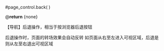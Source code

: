 #page_control.back( )

@**return** {none}

【导航】后退操作，相当于按浏览器后退按钮

后退操作时，页面的转场效果会自动反转
如页面从右至左进入可视区域，后退是则从左至右退出可视区域